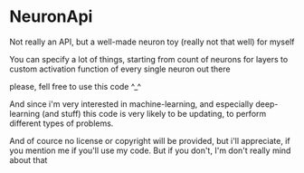 # NeuronApi

Not really an API, but a well-made neuron toy (really not that well) for myself

You can specify a lot of things, starting from count of neurons for layers 
to custom activation function of every single neuron out there

please, fell free to use this code ^_^

And since i'm very interested in machine-learning, and especially deep-learning (and stuff)
this code is very likely to be updating, to perform different types of problems.

And of cource no license or copyright will be provided, but i'll appreciate, if you
mention me if you'll use my code.
But if you don't, I'm don't really mind about that
